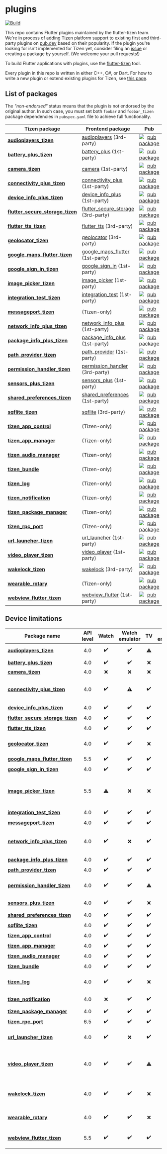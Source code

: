 # plugins

[![Build](https://github.com/flutter-tizen/plugins/actions/workflows/build.yml/badge.svg)](https://github.com/flutter-tizen/plugins/actions/workflows/build.yml)

This repo contains Flutter plugins maintained by the flutter-tizen team. We're in process of adding Tizen platform support to existing first and third-party plugins on [pub.dev](https://pub.dev) based on their popularity. If the plugin you're looking for isn't implemented for Tizen yet, consider filing an [issue](../../issues) or creating a package by yourself. (We welcome your pull requests!)

To build Flutter applications with plugins, use the [flutter-tizen](https://github.com/flutter-tizen/flutter-tizen) tool.

Every plugin in this repo is written in either C++, C#, or Dart. For how to write a new plugin or extend existing plugins for Tizen, see [this page](https://github.com/flutter-tizen/flutter-tizen/blob/master/doc/develop-plugin.md).

## List of packages

The _"non-endorsed"_ status means that the plugin is not endorsed by the original author. In such case, you must set both `foobar` and `foobar_tizen` package dependencies in `pubspec.yaml` file to achieve full functionality.

| Tizen package | Frontend package | Pub | Endorsed |
|-|-|:-:|:-:|
| [**audioplayers_tizen**](packages/audioplayers) | [audioplayers](https://github.com/luanpotter/audioplayers) (3rd-party) | [![pub package](https://img.shields.io/pub/v/audioplayers_tizen.svg)](https://pub.dev/packages/audioplayers_tizen) | No |
| [**battery_plus_tizen**](packages/battery_plus) | [battery_plus](https://github.com/fluttercommunity/plus_plugins/tree/main/packages/battery_plus) (1st-party) | [![pub package](https://img.shields.io/pub/v/battery_plus_tizen.svg)](https://pub.dev/packages/battery_plus_tizen) | No |
| [**camera_tizen**](packages/camera) | [camera](https://github.com/flutter/plugins/tree/master/packages/camera) (1st-party) | [![pub package](https://img.shields.io/pub/v/camera_tizen.svg)](https://pub.dev/packages/camera_tizen) | No |
| [**connectivity_plus_tizen**](packages/connectivity_plus) | [connectivity_plus](https://github.com/fluttercommunity/plus_plugins/tree/main/packages/connectivity_plus) (1st-party) | [![pub package](https://img.shields.io/pub/v/connectivity_plus_tizen.svg)](https://pub.dev/packages/connectivity_plus_tizen) | No |
| [**device_info_plus_tizen**](packages/device_info_plus) | [device_info_plus](https://github.com/fluttercommunity/plus_plugins/tree/main/packages/device_info_plus) (1st-party) | [![pub package](https://img.shields.io/pub/v/device_info_plus_tizen.svg)](https://pub.dev/packages/device_info_plus_tizen) | No |
| [**flutter_secure_storage_tizen**](packages/flutter_secure_storage) | [flutter_secure_storage](https://github.com/mogol/flutter_secure_storage) (3rd-party) | [![pub package](https://img.shields.io/pub/v/flutter_secure_storage_tizen.svg)](https://pub.dev/packages/flutter_secure_storage_tizen) | No |
| [**flutter_tts_tizen**](packages/flutter_tts) | [flutter_tts](https://github.com/dlutton/flutter_tts) (3rd-party) | [![pub package](https://img.shields.io/pub/v/flutter_tts_tizen.svg)](https://pub.dev/packages/flutter_tts_tizen) | No |
| [**geolocator_tizen**](packages/geolocator) | [geolocator](https://github.com/Baseflow/flutter-geolocator/tree/master/geolocator) (3rd-party) | [![pub package](https://img.shields.io/pub/v/geolocator_tizen.svg)](https://pub.dev/packages/geolocator_tizen) | No |
| [**google_maps_flutter_tizen**](packages/google_maps_flutter) | [google_maps_flutter](https://github.com/flutter/plugins/tree/master/packages/google_maps_flutter) (1st-party) | [![pub package](https://img.shields.io/pub/v/google_maps_flutter_tizen.svg)](https://pub.dev/packages/google_maps_flutter_tizen) | No |
| [**google_sign_in_tizen**](packages/google_sign_in) | [google_sign_in](https://github.com/flutter/plugins/tree/master/packages/google_sign_in) (1st-party) | [![pub package](https://img.shields.io/pub/v/google_sign_in_tizen.svg)](https://pub.dev/packages/google_sign_in_tizen) | No |
| [**image_picker_tizen**](packages/image_picker) | [image_picker](https://github.com/flutter/plugins/tree/master/packages/image_picker) (1st-party) | [![pub package](https://img.shields.io/pub/v/image_picker_tizen.svg)](https://pub.dev/packages/image_picker_tizen) | No |
| [**integration_test_tizen**](packages/integration_test) | [integration_test](https://github.com/flutter/flutter/tree/master/packages/integration_test) (1st-party) | [![pub package](https://img.shields.io/pub/v/integration_test_tizen.svg)](https://pub.dev/packages/integration_test_tizen) | No |
| [**messageport_tizen**](packages/messageport) | (Tizen-only) | [![pub package](https://img.shields.io/pub/v/messageport_tizen.svg)](https://pub.dev/packages/messageport_tizen) | N/A |
| [**network_info_plus_tizen**](packages/network_info_plus) | [network_info_plus](https://github.com/fluttercommunity/plus_plugins/tree/main/packages/network_info_plus) (1st-party) | [![pub package](https://img.shields.io/pub/v/network_info_plus_tizen.svg)](https://pub.dev/packages/network_info_plus_tizen) | No |
| [**package_info_plus_tizen**](packages/package_info_plus) | [package_info_plus](https://github.com/fluttercommunity/plus_plugins/tree/main/packages/package_info_plus) (1st-party) | [![pub package](https://img.shields.io/pub/v/package_info_plus_tizen.svg)](https://pub.dev/packages/package_info_plus_tizen) | No |
| [**path_provider_tizen**](packages/path_provider) | [path_provider](https://github.com/flutter/plugins/tree/master/packages/path_provider) (1st-party) | [![pub package](https://img.shields.io/pub/v/path_provider_tizen.svg)](https://pub.dev/packages/path_provider_tizen) | No |
| [**permission_handler_tizen**](packages/permission_handler) | [permission_handler](https://github.com/Baseflow/flutter-permission-handler) (3rd-party) | [![pub package](https://img.shields.io/pub/v/permission_handler_tizen.svg)](https://pub.dev/packages/permission_handler_tizen) | No |
| [**sensors_plus_tizen**](packages/sensors_plus) | [sensors_plus](https://github.com/fluttercommunity/plus_plugins/tree/main/packages/sensors_plus) (1st-party) | [![pub package](https://img.shields.io/pub/v/sensors_plus_tizen.svg)](https://pub.dev/packages/sensors_plus_tizen) | No |
| [**shared_preferences_tizen**](packages/shared_preferences) | [shared_preferences](https://github.com/flutter/plugins/tree/master/packages/shared_preferences) (1st-party) | [![pub package](https://img.shields.io/pub/v/shared_preferences_tizen.svg)](https://pub.dev/packages/shared_preferences_tizen) | No |
| [**sqflite_tizen**](packages/sqflite) | [sqflite](https://github.com/tekartik/sqflite) (3rd-party) | [![pub package](https://img.shields.io/pub/v/sqflite_tizen.svg)](https://pub.dev/packages/sqflite_tizen) | No |
| [**tizen_app_control**](packages/tizen_app_control) | (Tizen-only) | [![pub package](https://img.shields.io/pub/v/tizen_app_control.svg)](https://pub.dev/packages/tizen_app_control) | N/A |
| [**tizen_app_manager**](packages/tizen_app_manager) | (Tizen-only) | [![pub package](https://img.shields.io/pub/v/tizen_app_manager.svg)](https://pub.dev/packages/tizen_app_manager) | N/A |
| [**tizen_audio_manager**](packages/tizen_audio_manager) | (Tizen-only) | [![pub package](https://img.shields.io/pub/v/tizen_audio_manager.svg)](https://pub.dev/packages/tizen_audio_manager) | N/A |
| [**tizen_bundle**](packages/tizen_bundle) | (Tizen-only) | [![pub package](https://img.shields.io/pub/v/tizen_bundle.svg)](https://pub.dev/packages/tizen_bundle) | N/A |
| [**tizen_log**](packages/tizen_log) | (Tizen-only) | [![pub package](https://img.shields.io/pub/v/tizen_log.svg)](https://pub.dev/packages/tizen_log) | N/A |
| [**tizen_notification**](packages/tizen_notification) | (Tizen-only) | [![pub package](https://img.shields.io/pub/v/tizen_notification.svg)](https://pub.dev/packages/tizen_notification) | N/A |
| [**tizen_package_manager**](packages/tizen_package_manager) | (Tizen-only) | [![pub package](https://img.shields.io/pub/v/tizen_package_manager.svg)](https://pub.dev/packages/tizen_package_manager) | N/A |
| [**tizen_rpc_port**](packages/tizen_rpc_port) | (Tizen-only) | [![pub package](https://img.shields.io/pub/v/tizen_rpc_port.svg)](https://pub.dev/packages/tizen_rpc_port) | N/A |
| [**url_launcher_tizen**](packages/url_launcher) | [url_launcher](https://github.com/flutter/plugins/tree/master/packages/url_launcher) (1st-party) | [![pub package](https://img.shields.io/pub/v/url_launcher_tizen.svg)](https://pub.dev/packages/url_launcher_tizen) | No |
| [**video_player_tizen**](packages/video_player) | [video_player](https://github.com/flutter/plugins/tree/master/packages/video_player) (1st-party) | [![pub package](https://img.shields.io/pub/v/video_player_tizen.svg)](https://pub.dev/packages/video_player_tizen) | No |
| [**wakelock_tizen**](packages/wakelock) | [wakelock](https://github.com/creativecreatorormaybenot/wakelock) (3rd-party) | [![pub package](https://img.shields.io/pub/v/wakelock_tizen.svg)](https://pub.dev/packages/wakelock_tizen) | No |
| [**wearable_rotary**](packages/wearable_rotary) | (Tizen-only) | [![pub package](https://img.shields.io/pub/v/wearable_rotary.svg)](https://pub.dev/packages/wearable_rotary) | N/A |
| [**webview_flutter_tizen**](packages/webview_flutter) | [webview_flutter](https://github.com/flutter/plugins/tree/master/packages/webview_flutter) (1st-party) | [![pub package](https://img.shields.io/pub/v/webview_flutter_tizen.svg)](https://pub.dev/packages/webview_flutter_tizen) | No |

## Device limitations

| Package name | API level | Watch | Watch<br>emulator | TV | TV<br>emulator | Remarks |
|-|:-:|:-:|:-:|:-:|:-:|-|
| [**audioplayers_tizen**](packages/audioplayers) | 4.0 | ✔️ | ✔️ | ⚠️ | ⚠️ | Functional limitations |
| [**battery_plus_tizen**](packages/battery_plus) | 4.0 | ✔️ | ✔️ | ❌ | ❌ | No battery |
| [**camera_tizen**](packages/camera) | 4.0 | ❌ | ❌ | ❌ | ❌ | No camera |
| [**connectivity_plus_tizen**](packages/connectivity_plus) | 4.0 | ✔️ | ⚠️ | ✔️ | ✔️ | Returns incorrect connection status |
| [**device_info_plus_tizen**](packages/device_info_plus) | 4.0 | ✔️ | ✔️ | ✔️ | ✔️ |
| [**flutter_secure_storage_tizen**](packages/flutter_secure_storage_tizen) | 4.0 | ✔️ | ✔️ | ✔️ | ✔️ |
| [**flutter_tts_tizen**](packages/flutter_tts) | 4.0 | ✔️ | ✔️ | ✔️ | ✔️ |
| [**geolocator_tizen**](packages/geolocator) | 4.0 | ✔️ | ✔️ | ❌ | ❌ | Not applicable for TV |
| [**google_maps_flutter_tizen**](packages/google_maps_flutter) | 5.5 | ✔️ | ✔️ | ✔️ | ✔️ |
| [**google_sign_in_tizen**](packages/google_sign_in) | 4.0 | ✔️ | ✔️ | ✔️ | ✔️ |
| [**image_picker_tizen**](packages/image_picker) | 5.5 | ⚠️ | ❌ | ❌ | ❌ | No camera,<br>No file manager app |
| [**integration_test_tizen**](packages/integration_test) | 4.0 | ✔️ | ✔️ | ✔️ | ✔️ |
| [**messageport_tizen**](packages/messageport) | 4.0 | ✔️ | ✔️ | ✔️ | ✔️ |
| [**network_info_plus_tizen**](packages/network_info_plus) | 4.0 | ✔️ | ❌ | ✔️ | ❌ | API not supported on emulator |
| [**package_info_plus_tizen**](packages/package_info_plus) | 4.0 | ✔️ | ✔️ | ✔️ | ✔️ |
| [**path_provider_tizen**](packages/path_provider) | 4.0 | ✔️ | ✔️ | ✔️ | ✔️ |
| [**permission_handler_tizen**](packages/permission_handler) | 4.0 | ✔️ | ✔️ | ⚠️ | ⚠️ | Not applicable for TV |
| [**sensors_plus_tizen**](packages/sensors_plus) | 4.0 | ✔️ | ✔️ | ❌ | ❌ | No sensor hardware |
| [**shared_preferences_tizen**](packages/shared_preferences) | 4.0 | ✔️ | ✔️ | ✔️ | ✔️ |
| [**sqflite_tizen**](packages/sqflite) | 4.0 | ✔️ | ✔️ | ✔️ | ✔️ |
| [**tizen_app_control**](packages/tizen_app_control) | 4.0 | ✔️ | ✔️ | ✔️ | ✔️ |
| [**tizen_app_manager**](packages/tizen_app_manager) | 4.0 | ✔️ | ✔️ | ✔️ | ✔️ |
| [**tizen_audio_manager**](packages/tizen_audio_manager) | 4.0 | ✔️ | ✔️ | ✔️ | ✔️ |
| [**tizen_bundle**](packages/tizen_bundle) | 4.0 | ✔️ | ✔️ | ✔️ | ✔️ |
| [**tizen_log**](packages/tizen_log) | 4.0 | ✔️ | ✔️ | ❌ | ❌ | Not applicable for TV |
| [**tizen_notification**](packages/tizen_notification) | 4.0 | ❌ | ✔️ | ✔️ | ✔️ | API not supported |
| [**tizen_package_manager**](packages/tizen_package_manager) | 4.0 | ✔️ | ✔️ | ✔️ | ✔️ |
| [**tizen_rpc_port**](packages/tizen_rpc_port) | 6.5 | ✔️ | ✔️ | ✔️ | ✔️ |
| [**url_launcher_tizen**](packages/url_launcher) | 4.0 | ✔️ | ❌ | ✔️ | ❌ | No browser app |
| [**video_player_tizen**](packages/video_player) | 4.0 | ✔️ | ✔️ | ⚠️ | ❌ | Functional limitations,<br>TV emulator issue |
| [**wakelock_tizen**](packages/wakelock) | 4.0 | ✔️ | ✔️ | ❌ | ❌ | Cannot override system settings |
| [**wearable_rotary**](packages/wearable_rotary) | 4.0 | ✔️ | ✔️ | ❌ | ❌ | Not applicable for TV |
| [**webview_flutter_tizen**](packages/webview_flutter) | 5.5 | ✔️ | ✔️ | ✔️ | ✔️ | Not for production use |
